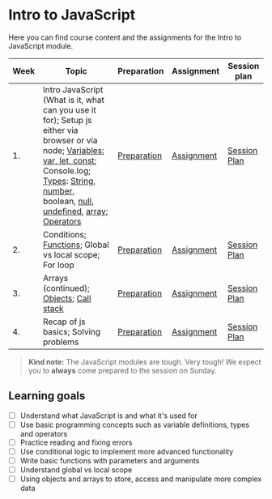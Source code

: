 # Intro to JavaScript

Here you can find course content and the assignments for the Intro to JavaScript module.

| Week | Topic                                                                                                                                                                                                                                                                                                                                                                                                                     | Preparation                         | Assignment                        | Session plan                          |
| ---- | ------------------------------------------------------------------------------------------------------------------------------------------------------------------------------------------------------------------------------------------------------------------------------------------------------------------------------------------------------------------------------------------------------------------------- | ----------------------------------- | --------------------------------- | ------------------------------------- |
| 1.   | Intro JavaScript (What is it, what can you use it for); Setup js either via browser or via node; [Variables: var, let, const](week1/README.md#variables); Console.log; [Types](week1/README.md#Types): [String](week1/README.md#String), [number](week1/README.md#Number), boolean, [null, undefined](week1/README.md#Null--undefined), [array](week1/README.md#Array); [Operators](week1/README.md#comparison-operators) | [Preparation](week1/preparation.md) | [Assignment](week1/assignment.md) | [Session Plan](week1/session-plan.md) |
| 2.   | Conditions; [Functions](week2/README.md#Functions); Global vs local scope; For loop                                                                                                                                                                                                                                                                                                                                       | [Preparation](week2/preparation.md) | [Assignment](week2/assignment.md) | [Session Plan](week2/session-plan.md) |
| 3.   | Arrays (continued); [Objects](week3/README.md#Objects); [Call stack](week3/README.md#Call-stack)                                                                                                                                                                                                                                                                                                                          | [Preparation](week3/preparation.md) | [Assignment](week3/assignment.md) | [Session Plan](week3/session-plan.md) |
| 4.   | Recap of js basics; Solving problems                                                                                                                                                                                                                                                                                                                                                                                      | [Preparation](week4/preparation.md) | [Assignment](week4/assignment.md) | [Session Plan](week4/session-plan.md) |

> **Kind note:**
> The JavaScript modules are tough. Very tough! We expect you to **always** come prepared to the session on Sunday.

## Learning goals

- [ ] Understand what JavaScript is and what it's used for
- [ ] Use basic programming concepts such as variable definitions, types and operators
- [ ] Practice reading and fixing errors
- [ ] Use conditional logic to implement more advanced functionality
- [ ] Write basic functions with parameters and arguments
- [ ] Understand global vs local scope
- [ ] Using objects and arrays to store, access and manipulate more complex data
